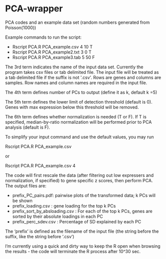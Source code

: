 # PCA-wrapper
PCA codes and an example data set (random numbers generated from Poisson(1000))

Example commands to run the script:
- Rscript PCA.R PCA_example.csv 4 10 T
- Rscript PCA.R PCA_example2.txt 3 0 T
- Rscript PCA.R PCA_example3.tab 5 50 F

The 3rd term indicates the name of the input data set. 
Currently the program takes csv files or tab delimited file.
The input file will be treated as a tab delimited file if the suffix is not '.csv'.
Rows are genes and columns are samples. Row names and column names are required in the input file.

The 4th term defines number of PCs to output (define it as k, default k =5)

The 5th term defines the lower limit of detection threshold (default is 0). Genes with max expression below this threshold will be removed.

The 6th term defines whether normalization is needed (T or F). If T is specified, median-by-ratio normalization will be performed prior to PCA analysis (default is F).

To simplify your input command and use the default values, you may run

Rscript PCA.R PCA_example.csv

or

Rscript PCA.R PCA_example.csv 4


The code will first rescale the data (after filtering out low expressers
and normalization, if specified) to gene specific z scores, then perform PCA.
The output files are:

- prefix_PC_pairs.pdf:
pairwise plots of the transformed data; k PCs will be shown
- prefix_loading.csv
: gene loading for the top k PCs
- prefix_sort_by_absloading.csv
: For each of the top k PCs, genes are sorted by their absolute loadings in each PC
- prefix_perc_sdev.csv
: Percentage of SD explained by each PC

The ‘prefix’ is defined as the filename of the input file (the string before the suffix, like the string before ‘.csv’) 


I’m currently using a quick and dirty way to keep the R open when browsing the results - the code will terminate the R process after 10^30 sec.
